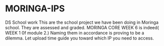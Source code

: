 # MORINGA-IPS
DS School work
 This are the school project we have been doing in Moringa school. They are assessed and graded.
MORINGA CORE WEEK 6 is indeed( WEEK 1 0f module 2.) Naming them in accordance is proving to be a dilemma.
Let upload time guide you toward which IP you need to access.


